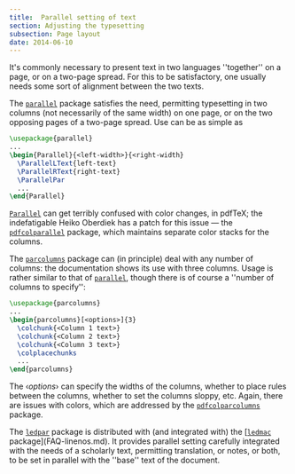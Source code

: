 ```yaml
---
title:  Parallel setting of text
section: Adjusting the typesetting
subsection: Page layout
date: 2014-06-10
---
```


It's commonly necessary to present text in two languages ''together'' on a
page, or on a two-page spread.  For this to be satisfactory, one usually
needs some sort of alignment between the two texts.

The [`parallel`](https://ctan.org/pkg/parallel) package satisfies the need, permitting
typesetting in two columns (not necessarily of the same width) on one
page, or on the two opposing pages of a two-page spread.  Use can be
as simple as
```latex
\usepackage{parallel}
...
\begin{Parallel}{<left-width>}{<right-width}
  \ParallelLText{left-text}
  \ParallelRText{right-text}
  \ParallelPar
  ...
\end{Parallel}
```
[`Parallel`](https://ctan.org/pkg/Parallel) can get terribly confused with color changes, in
pdfTeX; the indefatigable Heiko Oberdiek has a patch for this
issue&nbsp;&mdash; the [`pdfcolparallel`](https://ctan.org/pkg/pdfcolparallel) package, which maintains
separate color stacks for the columns.

The [`parcolumns`](https://ctan.org/pkg/parcolumns) package can (in principle) deal with any
number of columns: the documentation shows its use with three
columns.  Usage is rather similar to that of [`parallel`](https://ctan.org/pkg/parallel),
though there is of course a ''number of columns to specify'':
```latex
\usepackage{parcolumns}
...
\begin{parcolumns}[<options>]{3}
  \colchunk{<Column 1 text>}
  \colchunk{<Column 2 text>}
  \colchunk{<Column 3 text>}
  \colplacechunks
  ...
\end{parcolumns}
```
The &lsaquo;_options_&rsaquo; can specify the widths of the columns, whether to
place rules between the columns, whether to set the columns sloppy,
etc.  Again, there are issues with colors, which are addressed by the
[`pdfcolparcolumns`](https://ctan.org/pkg/pdfcolparcolumns) package.

The [`ledpar`](https://ctan.org/pkg/ledpar) package is distributed with (and integrated with)
the [[`ledmac`](https://ctan.org/pkg/ledmac) package](FAQ-linenos.md).  It provides parallel
setting carefully integrated with the needs of a scholarly text,
permitting translation, or notes, or both, to be set in parallel with
the ''base'' text of the document.

